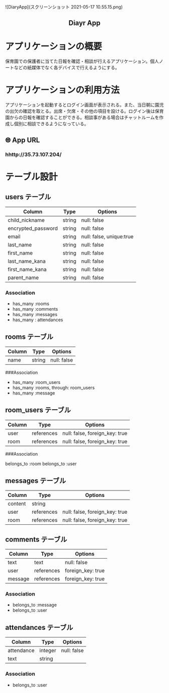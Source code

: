 ![DiaryApp](スクリーンショット 2021-05-17 10.55.15.png)

<h2 align="center">Diayr App</h2>

# アプリケーションの概要
保育園での保護者に当てた日報を確認・相談が行えるアプリケーション。個人ノートなどの紙媒体でなく各デバイスで行えるようにする。

# アプリケーションの利用方法
アプリケーションを起動するとログイン画面が表示される。また、当日朝に園児の出欠の確認を取とる。出席・欠席・その他の項目を設ける。ログイン後は保育園からの日報を確認することができる。相談事がある場合はチャットルームを作成し個別に相談できるようになっている。

## 🌐 App URL

### **hhttp://35.73.107.204/**  




# テーブル設計

## users テーブル

| Column                  | Type   | Options                  |
| ----------------------- | ------ | ------------------------ |
| child_nickname          | string | null: false              |
| encrypted_password      | string | null: false              |
| email                   | string | null: false, unique:true |
| last_name               | string | null: false              |
| first_name              | string | null: false              |
| last_name_kana          | string | null: false              |
| first_name_kana         | string | null: false              |
| parent_name             | string | null: false              |

### Association

- has_many :rooms
- has_many :comments
- has_many :messages
- has_many : attendances

## rooms テーブル

| Column   | Type   | Options     |
| -------  | -----  | ----------  |
| name     | string | null: false |

###Association

- has_many :room_users
- has_many :rooms, through: room_users
- has_many :message

## room_users テーブル

| Column   | Type       | Options                        |
| -------- | ---------- | ------------------------------ |
| user     | references | null: false, foreign_key: true |
| room     | references | null: false, foreign_key: true |

###Association

belongs_to :room
belongs_to :user 

## messages テーブル

| Column   | Type       | Options                        |
| -------- | ---------- | ------------------------------ |
| content  | string     |                                |
| user     | references | null: false, foreign_key: true |
| room     | references | null: false, foreign_key: true |



## comments テーブル

| Column      | Type       | Options                      |
| ----------- | ---------- | ---------------------------- |
| text        | text       | null: false                  |
| user        | references | foreign_key: true            |
| message     | references | foreign_key: true            |

### Association

- belongs_to :message
- belongs_to :user


## attendances テーブル

| Column     | Type       | Options      |
| ---------- | ---------- | ------------ |
| attendance | integer    | null: false  |
| text       | string     |              |

### Association


- belongs_to :user
